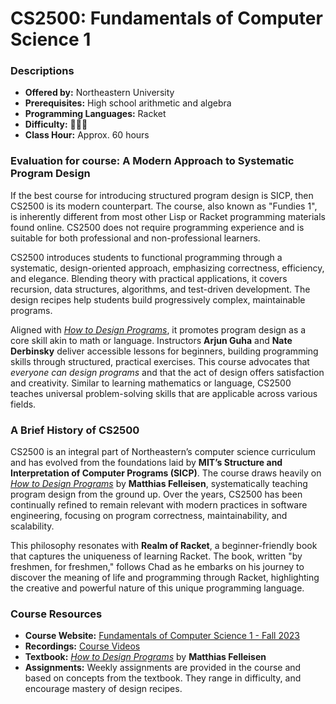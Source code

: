 # CS2500: Fundamentals of Computer Science 1

### Descriptions
- **Offered by:** Northeastern University  
- **Prerequisites:** High school arithmetic and algebra  
- **Programming Languages:** Racket  
- **Difficulty:** 🌟🌟🌟  
- **Class Hour:** Approx. 60 hours  

### Evaluation for course: A Modern Approach to Systematic Program Design  
If the best course for introducing structured program design is SICP, then CS2500 is its modern counterpart. The course, also known as "Fundies 1", is inherently different from most other Lisp or Racket programming materials found online. CS2500 does not require programming experience and is suitable for both professional and non-professional learners. 

CS2500 introduces students to functional programming through a systematic, design-oriented approach, emphasizing correctness, efficiency, and elegance. Blending theory with practical applications, it covers recursion, data structures, algorithms, and test-driven development. The design recipes help students build progressively complex, maintainable programs.

Aligned with *[How to Design Programs](https://htdp.org/2022-8-7/Book/part_prologue.html)*, it promotes program design as a core skill akin to math or language. Instructors **Arjun Guha** and **Nate Derbinsky** deliver accessible lessons for beginners, building programming skills through structured, practical exercises. This course advocates that *everyone can design programs* and that the act of design offers satisfaction and creativity. Similar to learning mathematics or language, CS2500 teaches universal problem-solving skills that are applicable across various fields.


### A Brief History of CS2500  
CS2500 is an integral part of Northeastern’s computer science curriculum and has evolved from the foundations laid by **MIT’s Structure and Interpretation of Computer Programs (SICP)**. The course draws heavily on *[How to Design Programs](https://htdp.org/2022-8-7/Book/part_prologue.html)* by **Matthias Felleisen**, systematically teaching program design from the ground up. Over the years, CS2500 has been continually refined to remain relevant with modern practices in software engineering, focusing on program correctness, maintainability, and scalability.

This philosophy resonates with **Realm of Racket**, a beginner-friendly book that captures the uniqueness of learning Racket. The book, written "by freshmen, for freshmen," follows Chad as he embarks on his journey to discover the meaning of life and programming through Racket, highlighting the creative and powerful nature of this unique programming language.

### Course Resources  
- **Course Website:** [Fundamentals of Computer Science 1 - Fall 2023](https://pages.github.khoury.northeastern.edu/2500/2023F/)  
- **Recordings:** [Course Videos](https://www.ccs.neu.edu/home/nderbinsky/fundies1/)  
- **Textbook:** *[How to Design Programs](https://htdp.org/2022-8-7/Book/part_prologue.html)* by **Matthias Felleisen**  
- **Assignments:** Weekly assignments are provided in the course and based on concepts from the textbook. They range in difficulty, and encourage mastery of design recipes.

